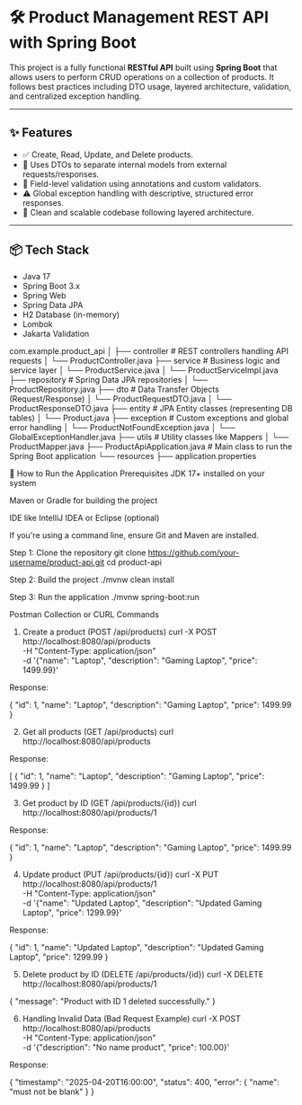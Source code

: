 # 🛠️ Product Management REST API with Spring Boot

This project is a fully functional **RESTful API** built using **Spring Boot** that allows users to perform CRUD operations on a collection of products. It follows best practices including DTO usage, layered architecture, validation, and centralized exception handling.

---

## ✨ Features

- ✅ Create, Read, Update, and Delete products.
- 🔐 Uses DTOs to separate internal models from external requests/responses.
- 📏 Field-level validation using annotations and custom validators.
- ⚠️ Global exception handling with descriptive, structured error responses.
- 🧼 Clean and scalable codebase following layered architecture.

---

## 📦 Tech Stack

- Java 17
- Spring Boot 3.x
- Spring Web
- Spring Data JPA
- H2 Database (in-memory)
- Lombok
- Jakarta Validation


com.example.product_api
│
├── controller           # REST controllers handling API requests
│   └── ProductController.java
├── service              # Business logic and service layer
│   └── ProductService.java
│   └── ProductServiceImpl.java
├── repository           # Spring Data JPA repositories
│   └── ProductRepository.java
├── dto                  # Data Transfer Objects (Request/Response)
│   └── ProductRequestDTO.java
│   └── ProductResponseDTO.java
├── entity               # JPA Entity classes (representing DB tables)
│   └── Product.java
├── exception            # Custom exceptions and global error handling
│   └── ProductNotFoundException.java
│   └── GlobalExceptionHandler.java
├── utils                # Utility classes like Mappers
│   └── ProductMapper.java
├── ProductApiApplication.java # Main class to run the Spring Boot application
└── resources
    ├── application.properties


🚀 How to Run the Application
Prerequisites
JDK 17+ installed on your system

Maven or Gradle for building the project

IDE like IntelliJ IDEA or Eclipse (optional)

If you're using a command line, ensure Git and Maven are installed.

Step 1: Clone the repository
git clone https://github.com/your-username/product-api.git
cd product-api

Step 2: Build the project
./mvnw clean install

Step 3: Run the application
./mvnw spring-boot:run

Postman Collection or CURL Commands

1. Create a product (POST /api/products)
curl -X POST http://localhost:8080/api/products \
-H "Content-Type: application/json" \
-d '{"name": "Laptop", "description": "Gaming Laptop", "price": 1499.99}'

Response:

{
  "id": 1,
  "name": "Laptop",
  "description": "Gaming Laptop",
  "price": 1499.99
}

2. Get all products (GET /api/products)
curl http://localhost:8080/api/products

Response:

[
  {
    "id": 1,
    "name": "Laptop",
    "description": "Gaming Laptop",
    "price": 1499.99
  }
]


3. Get product by ID (GET /api/products/{id})
   curl http://localhost:8080/api/products/1

Response:

{
  "id": 1,
  "name": "Laptop",
  "description": "Gaming Laptop",
  "price": 1499.99
}


4. Update product (PUT /api/products/{id})
   curl -X PUT http://localhost:8080/api/products/1 \
-H "Content-Type: application/json" \
-d '{"name": "Updated Laptop", "description": "Updated Gaming Laptop", "price": 1299.99}'

Response:

{
  "id": 1,
  "name": "Updated Laptop",
  "description": "Updated Gaming Laptop",
  "price": 1299.99
}

5. Delete product by ID (DELETE /api/products/{id})
curl -X DELETE http://localhost:8080/api/products/1

{
  "message": "Product with ID 1 deleted successfully."
}

6. Handling Invalid Data (Bad Request Example)
 curl -X POST http://localhost:8080/api/products \
-H "Content-Type: application/json" \
-d '{"description": "No name product", "price": 100.00}'

Response:

{
  "timestamp": "2025-04-20T16:00:00",
  "status": 400,
  "error": {
    "name": "must not be blank"
  }
}





